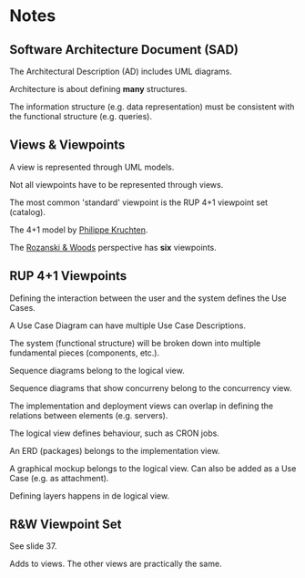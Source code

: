 # Notes

## Software Architecture Document (SAD)

The Architectural Description (AD) includes UML diagrams.

Architecture is about defining __many__ structures.

The information structure (e.g. data representation) must be consistent with the functional structure (e.g. queries).

## Views & Viewpoints

A view is represented through UML models.

Not all viewpoints have to be represented through views.

The most common 'standard' viewpoint is the RUP 4+1 viewpoint set (catalog).

The 4+1 model by [Philippe Kruchten](http://en.wikipedia.org/wiki/4%2B1_architectural_view_model).

The [Rozanski & Woods](http://www.viewpoints-and-perspectives.info/home/viewpoints/) perspective has __six__ viewpoints.

## RUP 4+1 Viewpoints

Defining the interaction between the user and the system defines the Use Cases.

A Use Case Diagram can have multiple Use Case Descriptions.

The system (functional structure) will be broken down into multiple fundamental pieces (components, etc.).

Sequence diagrams belong to the logical view.

Sequence diagrams that show concurreny belong to the concurrency view.

The implementation and deployment views can overlap in defining the relations between elements (e.g. servers).

The logical view defines behaviour, such as CRON jobs.

An ERD (packages) belongs to the implementation view.

A graphical mockup belongs to the logical view. Can also be added as a Use Case (e.g. as attachment).

Defining layers happens in de logical view.

## R&W Viewpoint Set

See slide 37.

Adds to views. The other views are practically the same.


